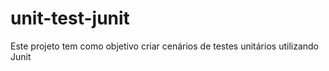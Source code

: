 # unit-test-junit
Este projeto tem como objetivo criar cenários de testes unitários utilizando Junit

